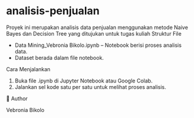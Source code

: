 # analisis-penjualan
Proyek ini merupakan analisis data penjualan menggunakan metode Naive Bayes dan Decision Tree yang ditujukan untuk tugas kuliah
Struktur File

- Data Mining_Vebronia Bikolo.ipynb – Notebook berisi proses analisis data.
- Dataset berada dalam file notebook.

Cara Menjalankan

1. Buka file .ipynb di Jupyter Notebook atau Google Colab.
2. Jalankan sel kode satu per satu untuk melihat proses analisis.

👤 Author

Vebronia Bikolo
